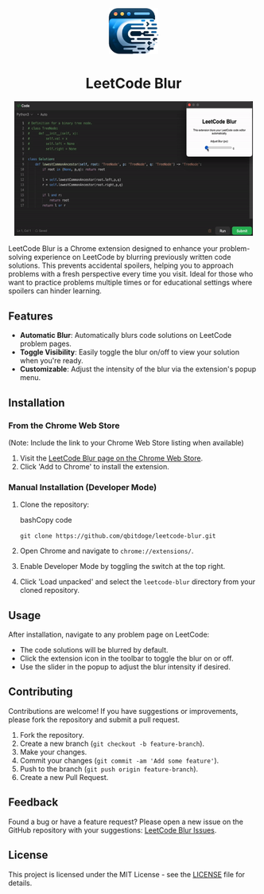 <div align="center">
    <img src="/images/icon.png" alt="Logo" width="100">
    <h1>LeetCode Blur</h1>
    <img src="/images/showcase.gif" width="480">
</div>

LeetCode Blur is a Chrome extension designed to enhance your problem-solving experience on LeetCode by blurring previously written code solutions. This prevents accidental spoilers, helping you to approach problems with a fresh perspective every time you visit. Ideal for those who want to practice problems multiple times or for educational settings where spoilers can hinder learning.

Features
--------

*   **Automatic Blur**: Automatically blurs code solutions on LeetCode problem pages.
*   **Toggle Visibility**: Easily toggle the blur on/off to view your solution when you're ready.
*   **Customizable**: Adjust the intensity of the blur via the extension's popup menu.

Installation
------------

### From the Chrome Web Store

(Note: Include the link to your Chrome Web Store listing when available)

1.  Visit the [LeetCode Blur page on the Chrome Web Store](#).
2.  Click 'Add to Chrome' to install the extension.

### Manual Installation (Developer Mode)

1.  Clone the repository:

    bashCopy code

    `git clone https://github.com/qbitdoge/leetcode-blur.git`

2.  Open Chrome and navigate to `chrome://extensions/`.
3.  Enable Developer Mode by toggling the switch at the top right.
4.  Click 'Load unpacked' and select the `leetcode-blur` directory from your cloned repository.

Usage
-----

After installation, navigate to any problem page on LeetCode:

*   The code solutions will be blurred by default.
*   Click the extension icon in the toolbar to toggle the blur on or off.
*   Use the slider in the popup to adjust the blur intensity if desired.

Contributing
------------

Contributions are welcome! If you have suggestions or improvements, please fork the repository and submit a pull request.

1.  Fork the repository.
2.  Create a new branch (`git checkout -b feature-branch`).
3.  Make your changes.
4.  Commit your changes (`git commit -am 'Add some feature'`).
5.  Push to the branch (`git push origin feature-branch`).
6.  Create a new Pull Request.

Feedback
--------

Found a bug or have a feature request? Please open a new issue on the GitHub repository with your suggestions: [LeetCode Blur Issues](https://github.com/qbitdoge/leetcode-blur/issues).

License
-------

This project is licensed under the MIT License - see the [LICENSE](https://github.com/qbitdoge/leetcode-blur/blob/main/LICENSE) file for details.